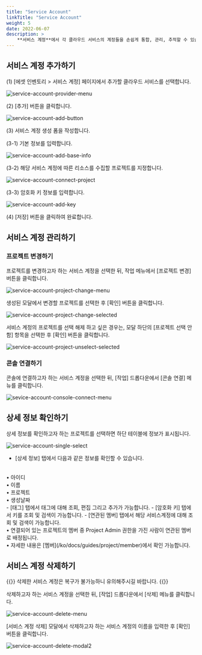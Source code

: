 ```yaml
---
title: "Service Account"
linkTitle: "Service Account"
weight: 5
date: 2022-06-07
description: >
    **서비스 계정**에서 각 클라우드 서비스의 계정들을 손쉽게 통합, 관리, 추적할 수 있습니다.
---
```


## 서비스 계정 추가하기

(1) [에셋 인벤토리 > 서비스 계정] 페이지에서 추가할 클라우드 서비스를 선택합니다.

![service-account-provider-menu](/ko/docs/guides/asset-inventory/service-account-img/service-account-provider-menu.png)

(2) [추가] 버튼을 클릭합니다.

![service-account-add-button](/ko/docs/guides/asset-inventory/service-account-img/service-account-add-button.png)

(3) 서비스 계정 생성 폼을 작성합니다.

(3-1) 기본 정보를 입력합니다.

![service-account-add-base-info](/ko/docs/guides/asset-inventory/service-account-img/service-account-add-base-info.png)

(3-2) 해당 서비스 계정에 따른 리소스를 수집할 프로젝트를 지정합니다.

![service-account-connect-project](/ko/docs/guides/asset-inventory/service-account-img/service-account-connect-project.png)

(3-3) 암호화 키 정보를 입력합니다.

![service-account-add-key](/ko/docs/guides/asset-inventory/service-account-img/service-account-add-key.png)

(4) [저장] 버튼을 클릭하여 완료합니다.

## 서비스 계정 관리하기

### 프로젝트 변경하기

프로젝트를 변경하고자 하는 서비스 계정을 선택한 뒤, 작업 메뉴에서 [프로젝트 변경] 버튼을 클릭합니다.

![service-account-project-change-menu](/ko/docs/guides/asset-inventory/service-account-img/service-account-project-change-menu.png)

생성된 모달에서 변경할 프로젝트를 선택한 후 [확인] 버튼을 클릭합니다.

![service-account-project-change-selected](/ko/docs/guides/asset-inventory/service-account-img/service-account-project-change-selected.png)

서비스 계정의 프로젝트를 선택 해제 하고 싶은 경우는, 모달 하단의 [프로젝트 선택 안 함] 항목을 선택한 후 [확인] 버튼을 클릭합니다.

![service-account-project-unselect-selected](/ko/docs/guides/asset-inventory/service-account-img/service-account-project-unselect-selected.png)

### 콘솔 연결하기

콘솔에 연결하고자 하는 서비스 계정을 선택한 뒤, [작업] 드롭다운에서 [콘솔 연결] 메뉴를 클릭합니다.

![sevice-account-console-connect-menu](/ko/docs/guides/asset-inventory/service-account-img/sevice-account-console-connect-menu.png)

## 상세 정보 확인하기

상세 정보를 확인하고자 하는 프로젝트를 선택하면 하단 테이블에 정보가 표시됩니다.

![service-account-single-select](/ko/docs/guides/asset-inventory/service-account-img/service-account-single-select.png)

- [상세 정보] 탭에서 다음과 같은 정보를 확인할 수 있습니다.
<br />
  • 아이디
<br />
  • 이름
<br />
  • 프로젝트
<br />
  • 생성날짜
<br />
- [태그] 탭에서 태그에 대해 조회, 편집 그리고 추가가 가능합니다.
- [암호화 키] 탭에서 키를 조회 및 검색이 가능합니다.
- [연관된 멤버] 탭에서 해당 서비스계정에 대해 조회 및 검색이 가능합니다.
<br />
  • 연결되어 있는 프로젝트의 멤버 중 Project Admin 권한을 가진 사람이 연관된 멤버로 배정됩니다.
<br />
  • 자세한 내용은 [멤버](/ko/docs/guides/project/member)에서 확인 가능합니다.

## 서비스 계정 삭제하기
{{<alert>}}
삭제한 서비스 계정은 복구가 불가능하니 유의해주시길 바랍니다.
{{</alert>}}

삭제하고자 하는 서비스 계정을 선택한 뒤, [작업] 드롭다운에서 [삭제] 메뉴를 클릭합니다.

![service-account-delete-menu](/ko/docs/guides/asset-inventory/service-account-img/service-account-delete-menu.png)

[서비스 계정 삭제] 모달에서 삭제하고자 하는 서비스 계정의 이름을 입력한 후 [확인] 버튼을 클릭합니다.

![service-account-delete-modal2](/ko/docs/guides/asset-inventory/service-account-img/service-account-delete-modal2.png)
